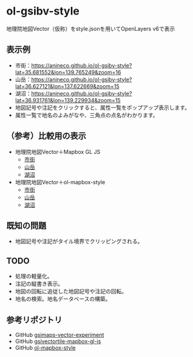 # ol-gsibv-style
地理院地図Vector（仮称）をstyle.jsonを用いてOpenLayers v6で表示

## 表示例
- 市街：https://anineco.github.io/ol-gsibv-style?lat=35.681552&lon=139.765249&zoom=16
- 山岳：https://anineco.github.io/ol-gsibv-style?lat=36.627121&lon=137.622669&zoom=15
- 湖沼：https://anineco.github.io/ol-gsibv-style?lat=36.931761&lon=139.229934&zoom=15
- 地図記号や注記をクリックすると、属性一覧をポップアップ表示します。
- 属性一覧で地名のよみがなや、三角点の点名がわかります。

## （参考）比較用の表示
- 地理院地図Vector＋Mapbox GL JS
  - [市街](https://anineco.github.io/ol-gsibv-style/gsibv-mapbox.html?lat=35.681552&lon=139.765249&zoom=16)
  - [山岳](https://anineco.github.io/ol-gsibv-style/gsibv-mapbox.html?lat=36.627121&lon=137.622669&zoom=15)
  - [湖沼](https://anineco.github.io/ol-gsibv-style/gsibv-mapbox.html?lat=36.931761&lon=139.229934&zoom=15)
- 地理院地図Vector＋ol-mapbox-style
  - [市街](https://anineco.github.io/ol-gsibv-style/gsibv-olms.html?lat=35.681552&lon=139.765249&zoom=16)
  - [山岳](https://anineco.github.io/ol-gsibv-style/gsibv-olms.html?lat=36.627121&lon=137.622669&zoom=15)
  - [湖沼](https://anineco.github.io/ol-gsibv-style/gsibv-olms.html?lat=36.931761&lon=139.229934&zoom=15)

## 既知の問題
- 地図記号や注記がタイル境界でクリッピングされる。

## TODO
- 処理の軽量化。
- 注記の縦書き表示。
- 地図の回転に追従した地図記号や注記の回転。
- 地名の検索。地名データベースの構築。

## 参考リポジトリ
- GitHub [gsimaps-vector-experiment](https://github.com/gsi-cyberjapan/gsimaps-vector-experiment)
- GitHub [gsivectortile-mapbox-gl-js](https://github.com/gsi-cyberjapan/gsivectortile-mapbox-gl-js)
- GitHub [ol-mapbox-style](https://github.com/openlayers/ol-mapbox-style)
